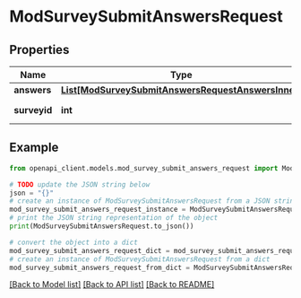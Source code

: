 # ModSurveySubmitAnswersRequest


## Properties

Name | Type | Description | Notes
------------ | ------------- | ------------- | -------------
**answers** | [**List[ModSurveySubmitAnswersRequestAnswersInner]**](ModSurveySubmitAnswersRequestAnswersInner.md) |  | 
**surveyid** | **int** | Survey id | [default to null]

## Example

```python
from openapi_client.models.mod_survey_submit_answers_request import ModSurveySubmitAnswersRequest

# TODO update the JSON string below
json = "{}"
# create an instance of ModSurveySubmitAnswersRequest from a JSON string
mod_survey_submit_answers_request_instance = ModSurveySubmitAnswersRequest.from_json(json)
# print the JSON string representation of the object
print(ModSurveySubmitAnswersRequest.to_json())

# convert the object into a dict
mod_survey_submit_answers_request_dict = mod_survey_submit_answers_request_instance.to_dict()
# create an instance of ModSurveySubmitAnswersRequest from a dict
mod_survey_submit_answers_request_from_dict = ModSurveySubmitAnswersRequest.from_dict(mod_survey_submit_answers_request_dict)
```
[[Back to Model list]](../README.md#documentation-for-models) [[Back to API list]](../README.md#documentation-for-api-endpoints) [[Back to README]](../README.md)


